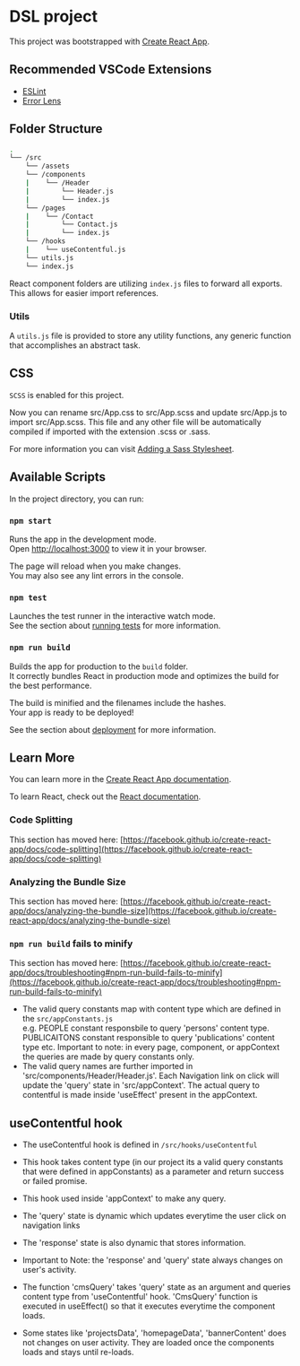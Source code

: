# DSL project

This project was bootstrapped with [Create React App](https://github.com/facebook/create-react-app).

## Recommended VSCode Extensions

* [ESLint](https://marketplace.visualstudio.com/items?itemName=dbaeumer.vscode-eslint)
* [Error Lens](https://marketplace.visualstudio.com/items?itemName=usernamehw.errorlens)

## Folder Structure

```bash
.
└── /src
    └── /assets
    └── /components
    |    └── /Header
    |        └── Header.js
    |        └── index.js
    └── /pages
    |    └── /Contact
    |        └── Contact.js
    |        └── index.js
    └── /hooks
    |    └── useContentful.js
    └── utils.js
    └── index.js
```
React component folders are utilizing `index.js` files to forward all exports. This allows for easier import references.

### Utils

A `utils.js` file is provided to store any utility functions, any generic function that accomplishes an abstract task. 


## CSS

`SCSS` is enabled for this project.

Now you can rename src/App.css to src/App.scss and update src/App.js to import src/App.scss. This file and any other file will be automatically compiled if imported with the extension .scss or .sass.

For more information you can visit [Adding a Sass Stylesheet](https://create-react-app.dev/docs/adding-a-sass-stylesheet/).

## Available Scripts

In the project directory, you can run:

### `npm start`

Runs the app in the development mode.\
Open [http://localhost:3000](http://localhost:3000) to view it in your browser.

The page will reload when you make changes.\
You may also see any lint errors in the console.

### `npm test`

Launches the test runner in the interactive watch mode.\
See the section about [running tests](https://facebook.github.io/create-react-app/docs/running-tests) for more information.

### `npm run build`

Builds the app for production to the `build` folder.\
It correctly bundles React in production mode and optimizes the build for the best performance.

The build is minified and the filenames include the hashes.\
Your app is ready to be deployed!

See the section about [deployment](https://facebook.github.io/create-react-app/docs/deployment) for more information.


## Learn More

You can learn more in the [Create React App documentation](https://facebook.github.io/create-react-app/docs/getting-started).

To learn React, check out the [React documentation](https://reactjs.org/).

### Code Splitting

This section has moved here: [https://facebook.github.io/create-react-app/docs/code-splitting](https://facebook.github.io/create-react-app/docs/code-splitting)

### Analyzing the Bundle Size

This section has moved here: [https://facebook.github.io/create-react-app/docs/analyzing-the-bundle-size](https://facebook.github.io/create-react-app/docs/analyzing-the-bundle-size)

### `npm run build` fails to minify

This section has moved here: [https://facebook.github.io/create-react-app/docs/troubleshooting#npm-run-build-fails-to-minify](https://facebook.github.io/create-react-app/docs/troubleshooting#npm-run-build-fails-to-minify)

- The valid query constants map with content type which are defined in the `src/appConstants.js`  
  e.g. PEOPLE constant responsbile to query 'persons' content type.
       PUBLICAITONS constant responsible to query 'publications' content type etc.
       Important to note: in every page, component, or appContext the queries are made by query constants only.
- The valid query names are further imported in 'src/components/Header/Header.js'.
  Each Navigation link on click will update the 'query' state in 'src/appContext'.
  The actual query to contentful is made inside 'useEffect' present in the appContext.

## useContentful hook 
- The useContentful hook is defined in `/src/hooks/useContentful`
- This hook takes content type (in our project its a valid query constants that were defined in appConstants) as a parameter and return success or failed promise.
- This hook used inside 'appContext' to make any query.

- The 'query' state is dynamic which updates everytime the user click on navigation links
- The  'response' state is also dynamic that stores information.
- Important to Note: the 'response' and 'query' state always changes on user's activity.
- The function 'cmsQuery' takes 'query' state as an argument and queries content type from 'useContentful' hook.
  'CmsQuery' function is executed in useEffect() so that it executes everytime the component loads.
- Some states like 'projectsData', 'homepageData', 'bannerContent' does not changes on user activity. They are loaded once the components loads and stays until re-loads.







